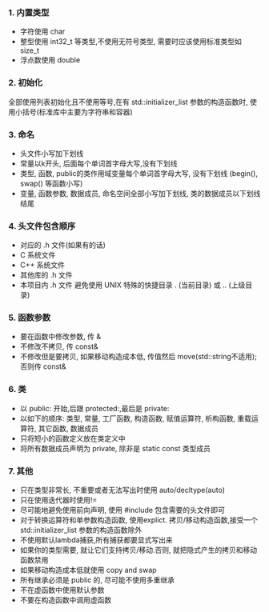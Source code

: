 ### 1. 内置类型

* 字符使用 char
* 整型使用 int32_t 等类型,不使用无符号类型, 需要时应该使用标准类型如 size_t
* 浮点数使用 double

### 2. 初始化

全部使用列表初始化且不使用等号,在有 std::initializer_list 参数的构造函数时,
使用小括号(标准库中主要为字符串和容器)

### 3. 命名

* 头文件小写加下划线
* 常量以k开头, 后面每个单词首字母大写,没有下划线
* 类型, 函数, public的类作用域变量每个单词首字母大写, 没有下划线
(begin(), swap() 等函数小写)
* 变量, 函数参数, 数据成员, 命名空间全部小写加下划线, 类的数据成员以下划线结尾

### 4. 头文件包含顺序

* 对应的 .h 文件(如果有的话)
* C 系统文件
* C++ 系统文件
* 其他库的 .h 文件
* 本项目内 .h 文件
避免使用 UNIX 特殊的快捷目录 . (当前目录) 或 .. (上级目录)

### 5. 函数参数

* 要在函数中修改参数, 传 &
* 不修改不拷贝, 传 const&
* 不修改但是要拷贝, 如果移动构造成本低, 传值然后 move(std::string不适用);否则传 const&

### 6. 类

* 以 public: 开始,后跟 protected:,最后是 private:
* 以如下的顺序: 类型, 常量, 工厂函数, 构造函数, 赋值运算符, 析构函数, 重载运算符, 其它函数, 数据成员
* 只将短小的函数定义放在类定义中
* 将所有数据成员声明为 private, 除非是 static const 类型成员

### 7. 其他

* 只在类型非常长, 不重要或者无法写出时使用 auto/decltype(auto)
* 只在使用迭代器时使用!=
* 尽可能地避免使用前向声明, 使用 #include 包含需要的头文件即可
* 对于转换运算符和单参数构造函数, 使用explict.
  拷贝/移动构造函数,接受一个 std::initializer_list 参数的构造函数除外
* 不使用默认lambda捕获,所有捕获都要显式写出来
* 如果你的类型需要, 就让它们支持拷贝/移动.否则, 就把隐式产生的拷贝和移动函数禁用
* 如果移动构造成本低就使用 copy and swap
* 所有继承必须是 public 的, 尽可能不使用多重继承
* 不在虚函数中使用默认参数
* 不要在构造函数中调用虚函数
